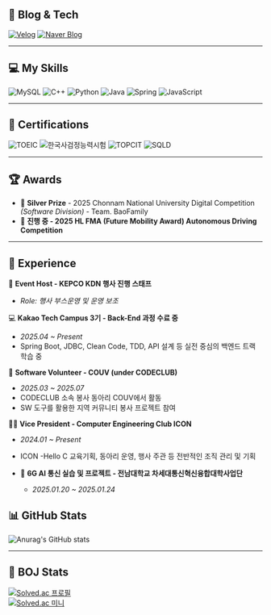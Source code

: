 ## 🔗 Blog & Tech

[![Velog](https://img.shields.io/badge/Velog-20C997?style=for-the-badge&logo=velog&logoColor=white)](https://velog.io/@awdr1057/posts)
[![Naver Blog](https://img.shields.io/badge/Naver_Blog-03C75A?style=for-the-badge&logo=naver&logoColor=white)](https://blog.naver.com/starchange1)

---

## 💻 My Skills

![MySQL](https://img.shields.io/badge/MySQL-4479A1?style=flat-square&logo=MySQL&logoColor=white)
![C++](https://img.shields.io/badge/C++-00599C?style=flat-square&logo=C%2B%2B&logoColor=white)
![Python](https://img.shields.io/badge/Python-3776AB?style=flat-square&logo=Python&logoColor=white)
![Java](https://img.shields.io/badge/Java-007396?style=flat-square&logo=Java&logoColor=white)
![Spring](https://img.shields.io/badge/Spring-6DB33F?style=flat-square&logo=Spring&logoColor=white)
![JavaScript](https://img.shields.io/badge/JavaScript-F7DF1E?style=flat-square&logo=JavaScript&logoColor=black)

---

## 📜 Certifications

![TOEIC](https://img.shields.io/badge/TOEIC-895점-1a73e8?style=flat-square&logoColor=white)
![한국사검정능력시험](https://img.shields.io/badge/한국사검정능력시험-1급-8a2be2?style=flat-square&logoColor=white)
![TOPCIT](https://img.shields.io/badge/TOPCIT-LEVEL3-ef6c00?style=flat-square&logoColor=white)
![SQLD](https://img.shields.io/badge/SQLD-4479A1?style=flat-square&logo=MySQL&logoColor=white)

---

## 🏆 Awards

- 🥈 **Silver Prize** - 2025 Chonnam National University Digital Competition *(Software Division)* - Team. BaoFamily  
- 🚗 **진행 중 - 2025 HL FMA (Future Mobility Award) Autonomous Driving Competition**
---

## 💼 Experience

🎤 **Event Host - KEPCO KDN 행사 진행 스태프**
  - *Role: 행사 부스운영 및 운영 보조*

💻 **Kakao Tech Campus 3기 - Back-End 과정 수료 중**
  - *2025.04 ~ Present*  
  - Spring Boot, JDBC, Clean Code, TDD, API 설계 등 실전 중심의 백엔드 트랙 학습 중

🤝 **Software Volunteer - COUV (under CODECLUB)**
- *2025.03 ~ 2025.07*
- CODECLUB 소속 봉사 동아리 COUV에서 활동
- SW 도구를 활용한 지역 커뮤니티 봉사 프로젝트 참여 

🧑‍💻 **Vice President - Computer Engineering Club ICON**
  - *2024.01 ~ Present*  
  - ICON  -Hello C 교육기획, 동아리 운영, 행사 주관 등 전반적인 조직 관리 및 기획
    
- 📡 **6G AI 통신 실습 및 프로젝트 - 전남대학교 차세대통신혁신융합대학사업단**
  - *2025.01.20 ~ 2025.01.24*
    
    
## 📊 GitHub Stats

![Anurag's GitHub stats](https://github-readme-stats.vercel.app/api?username=kchan1057&show_icons=true&theme=radical)

---

## 🧠 BOJ Stats

[![Solved.ac 프로필](http://mazassumnida.wtf/api/v2/generate_badge?boj=awdr1057)](https://solved.ac/awdr1057)  
[![Solved.ac 미니](http://mazassumnida.wtf/api/mini/generate_badge?boj=awdr1057)](https://solved.ac/awdr1057)
